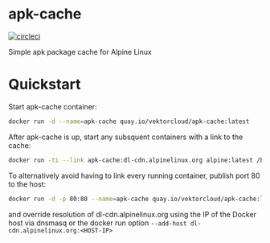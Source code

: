 # apk-cache

[![circleci][circleci]](https://circleci.com/gh/vektorcloud/apk-cache)

Simple apk package cache for Alpine Linux

# Quickstart

Start apk-cache container:
```bash
docker run -d --name=apk-cache quay.io/vektorcloud/apk-cache:latest
```

After apk-cache is up, start any subsquent containers with a link to the cache:
```bash 
docker run -ti --link apk-cache:dl-cdn.alpinelinux.org alpine:latest /bin/sh
```

To alternatively avoid having to link every running container, publish port 80 to the host:
```bash
docker run -d -p 80:80 --name=apk-cache quay.io/vektorcloud/apk-cache:latest
```

and override resolution of dl-cdn.alpinelinux.org using the IP of the Docker host via dnsmasq or the docker run option `--add-host dl-cdn.alpinelinux.org:<HOST-IP>`

[circleci]: https://img.shields.io/circleci/build/gh/vektorcloud/apk-cache?color=1dd6c9&logo=CircleCI&logoColor=1dd6c9&style=for-the-badge "apk-cache"
